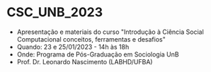 # CSC_UNB_2023

- Apresentação e materiais do curso "Introdução à Ciência Social Computacional conceitos, ferramentas e desafios"
- Quando: 23 e 25/01/2023 - 14h às 18h
- Onde: Programa de Pós-Graduação em Sociologia UnB
- Prof. Dr. Leonardo Nascimento (LABHD/UFBA)
